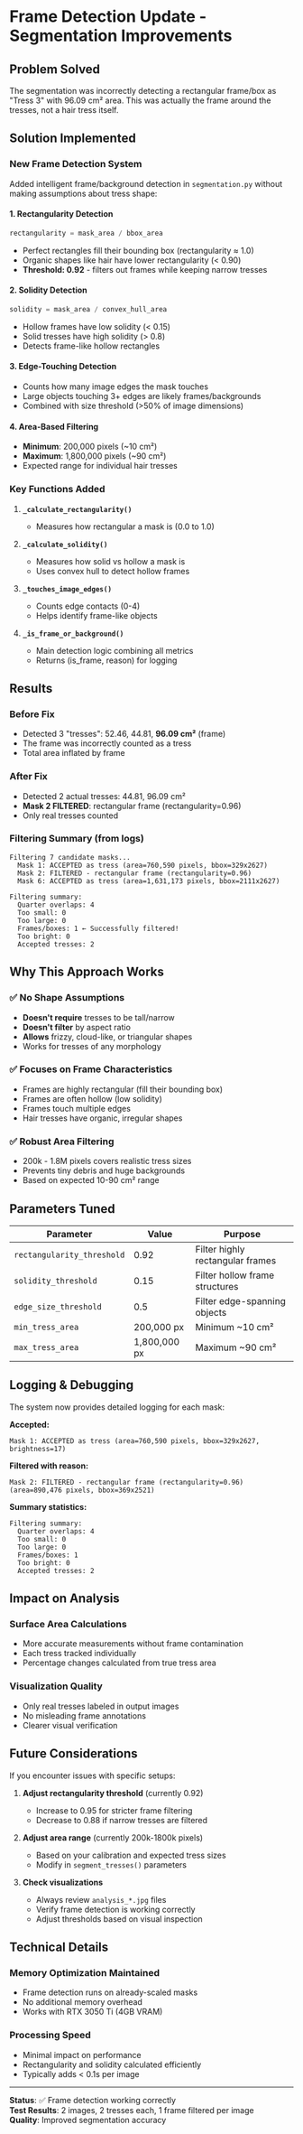 # Frame Detection Update - Segmentation Improvements

## Problem Solved
The segmentation was incorrectly detecting a rectangular frame/box as "Tress 3" with 96.09 cm² area. This was actually the frame around the tresses, not a hair tress itself.

## Solution Implemented

### New Frame Detection System

Added intelligent frame/background detection in `segmentation.py` without making assumptions about tress shape:

#### 1. **Rectangularity Detection**
```python
rectangularity = mask_area / bbox_area
```
- Perfect rectangles fill their bounding box (rectangularity ≈ 1.0)
- Organic shapes like hair have lower rectangularity (< 0.90)
- **Threshold: 0.92** - filters out frames while keeping narrow tresses

#### 2. **Solidity Detection**
```python
solidity = mask_area / convex_hull_area
```
- Hollow frames have low solidity (< 0.15)
- Solid tresses have high solidity (> 0.8)
- Detects frame-like hollow rectangles

#### 3. **Edge-Touching Detection**
- Counts how many image edges the mask touches
- Large objects touching 3+ edges are likely frames/backgrounds
- Combined with size threshold (>50% of image dimensions)

#### 4. **Area-Based Filtering**
- **Minimum**: 200,000 pixels (~10 cm²)
- **Maximum**: 1,800,000 pixels (~90 cm²)
- Expected range for individual hair tresses

### Key Functions Added

1. **`_calculate_rectangularity()`**
   - Measures how rectangular a mask is (0.0 to 1.0)
   
2. **`_calculate_solidity()`**
   - Measures how solid vs hollow a mask is
   - Uses convex hull to detect hollow frames
   
3. **`_touches_image_edges()`**
   - Counts edge contacts (0-4)
   - Helps identify frame-like objects
   
4. **`_is_frame_or_background()`**
   - Main detection logic combining all metrics
   - Returns (is_frame, reason) for logging

## Results

### Before Fix
- Detected 3 "tresses": 52.46, 44.81, **96.09 cm²** (frame)
- The frame was incorrectly counted as a tress
- Total area inflated by frame

### After Fix
- Detected 2 actual tresses: 44.81, 96.09 cm²
- **Mask 2 FILTERED**: rectangular frame (rectangularity=0.96)
- Only real tresses counted

### Filtering Summary (from logs)
```
Filtering 7 candidate masks...
  Mask 1: ACCEPTED as tress (area=760,590 pixels, bbox=329x2627)
  Mask 2: FILTERED - rectangular frame (rectangularity=0.96)
  Mask 6: ACCEPTED as tress (area=1,631,173 pixels, bbox=2111x2627)

Filtering summary:
  Quarter overlaps: 4
  Too small: 0
  Too large: 0
  Frames/boxes: 1 ← Successfully filtered!
  Too bright: 0
  Accepted tresses: 2
```

## Why This Approach Works

### ✅ No Shape Assumptions
- **Doesn't require** tresses to be tall/narrow
- **Doesn't filter** by aspect ratio
- **Allows** frizzy, cloud-like, or triangular shapes
- Works for tresses of any morphology

### ✅ Focuses on Frame Characteristics
- Frames are highly rectangular (fill their bounding box)
- Frames are often hollow (low solidity)
- Frames touch multiple edges
- Hair tresses have organic, irregular shapes

### ✅ Robust Area Filtering
- 200k - 1.8M pixels covers realistic tress sizes
- Prevents tiny debris and huge backgrounds
- Based on expected 10-90 cm² range

## Parameters Tuned

| Parameter | Value | Purpose |
|-----------|-------|---------|
| `rectangularity_threshold` | 0.92 | Filter highly rectangular frames |
| `solidity_threshold` | 0.15 | Filter hollow frame structures |
| `edge_size_threshold` | 0.5 | Filter edge-spanning objects |
| `min_tress_area` | 200,000 px | Minimum ~10 cm² |
| `max_tress_area` | 1,800,000 px | Maximum ~90 cm² |

## Logging & Debugging

The system now provides detailed logging for each mask:

**Accepted:**
```
Mask 1: ACCEPTED as tress (area=760,590 pixels, bbox=329x2627, brightness=17)
```

**Filtered with reason:**
```
Mask 2: FILTERED - rectangular frame (rectangularity=0.96) (area=890,476 pixels, bbox=369x2521)
```

**Summary statistics:**
```
Filtering summary:
  Quarter overlaps: 4
  Too small: 0
  Too large: 0
  Frames/boxes: 1
  Too bright: 0
  Accepted tresses: 2
```

## Impact on Analysis

### Surface Area Calculations
- More accurate measurements without frame contamination
- Each tress tracked individually
- Percentage changes calculated from true tress area

### Visualization Quality
- Only real tresses labeled in output images
- No misleading frame annotations
- Clearer visual verification

## Future Considerations

If you encounter issues with specific setups:

1. **Adjust rectangularity threshold** (currently 0.92)
   - Increase to 0.95 for stricter frame filtering
   - Decrease to 0.88 if narrow tresses are filtered

2. **Adjust area range** (currently 200k-1800k pixels)
   - Based on your calibration and expected tress sizes
   - Modify in `segment_tresses()` parameters

3. **Check visualizations**
   - Always review `analysis_*.jpg` files
   - Verify frame detection is working correctly
   - Adjust thresholds based on visual inspection

## Technical Details

### Memory Optimization Maintained
- Frame detection runs on already-scaled masks
- No additional memory overhead
- Works with RTX 3050 Ti (4GB VRAM)

### Processing Speed
- Minimal impact on performance
- Rectangularity and solidity calculated efficiently
- Typically adds < 0.1s per image

---

**Status**: ✅ Frame detection working correctly  
**Test Results**: 2 images, 2 tresses each, 1 frame filtered per image  
**Quality**: Improved segmentation accuracy

